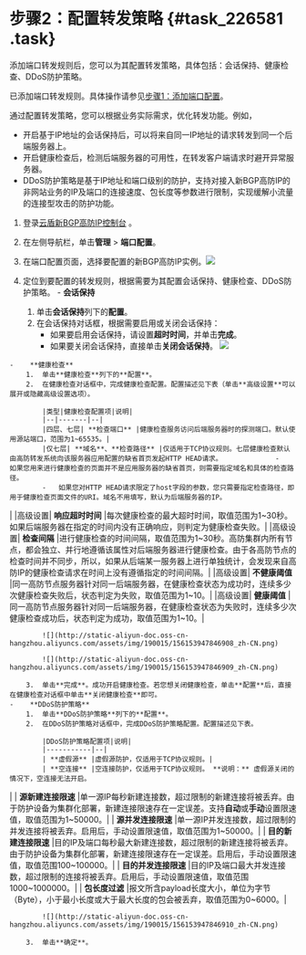 # 步骤2：配置转发策略 {#task_226581 .task}

添加端口转发规则后，您可以为其配置转发策略，具体包括：会话保持、健康检查、DDoS防护策略。

已添加端口转发规则。具体操作请参见[步骤1：添加端口配置](cn.zh-CN/新BGP高防IP/快速入门/防护非网站业务/步骤1：添加端口配置.md#)。

通过配置转发策略，您可以根据业务实际需求，优化转发功能。例如，

-   开启基于IP地址的会话保持后，可以将来自同一IP地址的请求转发到同一个后端服务器上。
-   开启健康检查后，检测后端服务器的可用性，在转发客户端请求时避开异常服务器。
-   DDoS防护策略是基于IP地址和端口级别的防护，支持对接入新BGP高防IP的非网站业务的IP及端口的连接速度、包长度等参数进行限制，实现缓解小流量的连接型攻击的防护功能。

1.   登录[云盾新BGP高防IP控制台](https://yundunnext.console.aliyun.com/?p=ddoscoo) 。 
2.   在左侧导航栏，单击**管理** \> **端口配置**。 
3.   在端口配置页面，选择要配置的新BGP高防IP实例。![](http://static-aliyun-doc.oss-cn-hangzhou.aliyuncs.com/assets/img/190015/156153947746906_zh-CN.png)

  
4.   定位到要配置的转发规则，根据需要为其配置会话保持、健康检查、DDoS防护策略。 
    -    **会话保持** 

        1.  单击**会话保持**列下的**配置**。
        2.  在会话保持对话框，根据需要启用或关闭会话保持：
            -   如果要启用会话保持，请设置**超时时间**，并单击**完成**。
            -   如果要关闭会话保持，直接单击**关闭会话保持**。
        ![](http://static-aliyun-doc.oss-cn-hangzhou.aliyuncs.com/assets/img/190015/156153947846907_zh-CN.png)

    -    **健康检查** 
        1.  单击**健康检查**列下的**配置**。
        2.  在健康检查对话框中，完成健康检查配置。配置描述见下表（单击**高级设置**可以展开或隐藏高级设置选项）。

            |类型|健康检查配置项|说明|
            |--|-------|--|
            |四层、七层| **检查端口** |健康检查服务访问后端服务器时的探测端口。默认使用源站端口，范围为1~65535。|
            |仅七层| **域名**、**检查路径** |仅适用于TCP协议规则。七层健康检查默认由高防转发系统向该服务器应用配置的缺省首页发起HTTP HEAD请求。             -   如果您用来进行健康检查的页面并不是应用服务器的缺省首页，则需要指定域名和具体的检查路径。
            -   如果您对HTTP HEAD请求限定了host字段的参数，您只需要指定检查路径，即用于健康检查页面文件的URI。域名不用填写，默认为后端服务器的IP。
 |
            |高级设置| **响应超时时间** |每次健康检查的最大超时时间，取值范围为1~30秒。如果后端服务器在指定的时间内没有正确响应，则判定为健康检查失败。|
            |高级设置| **检查间隔** |进行健康检查的时间间隔，取值范围为1~30秒。高防集群内所有节点，都会独立、并行地遵循该属性对后端服务器进行健康检查。由于各高防节点的检查时间并不同步，所以，如果从后端某一服务器上进行单独统计，会发现来自高防IP的健康检查请求在时间上没有遵循指定的时间间隔。|
            |高级设置| **不健康阈值** |同一高防节点服务器针对同一后端服务器，在健康检查状态为成功时，连续多少次健康检查失败后，状态判定为失败，取值范围为1~10。|
            |高级设置| **健康阈值** |同一高防节点服务器针对同一后端服务器，在健康检查状态为失败时，连续多少次健康检查成功后，状态判定为成功，取值范围为1~10。|

            ![](http://static-aliyun-doc.oss-cn-hangzhou.aliyuncs.com/assets/img/190015/156153947846908_zh-CN.png)

            ![](http://static-aliyun-doc.oss-cn-hangzhou.aliyuncs.com/assets/img/190015/156153947846909_zh-CN.png)

        3.  单击**完成**。成功开启健康检查。若您想关闭健康检查，单击**配置**后，直接在健康检查对话框中单击**关闭健康检查**即可。
    -    **DDoS防护策略** 
        1.  单击**DDoS防护策略**列下的**配置**。
        2.  在DDoS防护策略对话框中，完成DDoS防护策略配置。配置描述见下表。

            |DDoS防护策略配置项|说明|
            |-----------|--|
            | **虚假源** |虚假源防护，仅适用于TCP协议规则。|
            | **空连接** |空连接防护，仅适用于TCP协议规则。 **说明：** 虚假源关闭的情况下，空连接无法开启。

 |
            | **源新建连接限速** |单一源IP每秒新建连接数，超过限制的新建连接将被丢弃。由于防护设备为集群化部署，新建连接限速存在一定误差。支持**自动**或**手动**设置限速值，取值范围为1~50000。|
            | **源并发连接限速** |单一源IP并发连接数，超过限制的并发连接将被丢弃。启用后，手动设置限速值，取值范围为1~50000。|
            | **目的新建连接限速** |目的IP及端口每秒最大新建连接数，超过限制的新建连接将被丢弃。由于防护设备为集群化部署，新建连接限速存在一定误差。启用后，手动设置限速值，取值范围100~100000。|
            | **目的并发连接限速** |目的IP及端口最大并发连接数，超过限制的连接将被丢弃。启用后，手动设置限速值，取值范围1000~1000000。|
            | **包长度过滤** |报文所含payload长度大小，单位为字节（Byte），小于最小长度或大于最大长度的包会被丢弃，取值范围为0~6000。|

            ![](http://static-aliyun-doc.oss-cn-hangzhou.aliyuncs.com/assets/img/190015/156153947846910_zh-CN.png)

        3.  单击**确定**。

